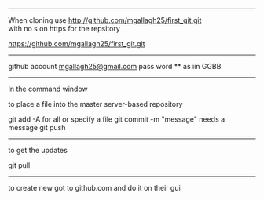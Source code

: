 **********************************************************
When cloning use http://github.com/mgallagh25/first_git.git  
with no s on https for the repsitory

https://github.com/mgallagh25/first_git.git
**********************************************************
github account 
mgallagh25@gmail.com
pass word  **  as iin GGBB
**********************************************************
In the command window

to place a file into the master server-based repository

git add -A   for all or specify a file
git commit -m "message"  needs a message
git push
**********************************************************
to get the updates

git pull 
**********************************************************
to create new got to github.com and do it on their gui


